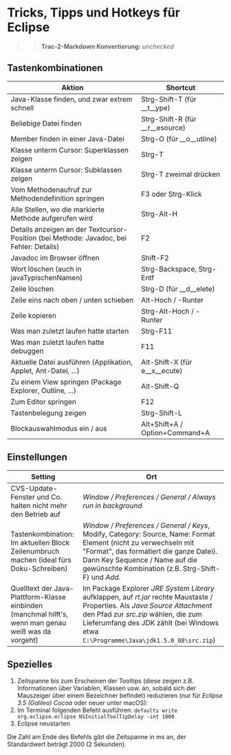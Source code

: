 # Tricks, Tipps und Hotkeys für Eclipse

>> **Trac-2-Markdown Konvertierung:** *unchecked*

## Tastenkombinationen

| Aktion | Shortcut |
|--------|----------|
| Java-Klasse finden, und zwar extrem schnell | Strg-Shift-T (für __t__ype) |
|Beliebige Datei finden|Strg-Shift-R (für __r__esource)
|Member finden in einer Java-Datei|Strg-O (für __o__utline)
|Klasse unterm Cursor: Superklassen zeigen|Strg-T
|Klasse unterm Cursor: Subklassen zeigen|Strg-T zweimal drücken
|Vom Methodenaufruf zur Methodendefinition springen|F3 oder Strg-Klick
|Alle Stellen, wo die markierte Methode aufgerufen wird|Strg-Alt-H
|Details anzeigen an der Textcursor-Position (bei Methode: Javadoc, bei Fehler: Details)|F2
|Javadoc im Browser öffnen|Shift-F2
|Wort löschen (auch in javaTypischenNamen)|Strg-Backspace, Strg-Entf
|Zeile löschen|Strg-D (für __d__elete)
|Zeile eins nach oben / unten schieben|Alt-Hoch / -Runter
|Zeile kopieren|Strg-Alt-Hoch / -Runter
|Was man zuletzt laufen hatte starten|Strg-F11
|Was man zuletzt laufen hatte debuggen|F11
|Aktuelle Datei ausführen (Applikation, Applet, Ant-Datei, ...)|Alt-Shift-X (für e__x__ecute)
|Zu einem View springen (Package Explorer, Outline, ...)|Alt-Shift-Q
|Zum Editor springen|F12
|Tastenbelegung zeigen|Strg-Shift-L
|Blockauswahlmodus ein / aus|Alt+Shift+A / Option+Command+A

## Einstellungen

| Setting | Ort |
|---------|-----|
|CVS-Update-Fenster und Co. halten nicht mehr den Betrieb auf|*Window / Preferences / General / Always run in background*
|Tastenkombination: Im aktuellen Block Zeilenumbruch machen (ideal fürs Doku-Schreiben)|*Window / Preferences / General / Keys*, Modify, Category: Source, Name: Format Element (nicht zu verwechseln mit "Format", das formatiert die ganze Datei). Dann Key Sequence / Name auf die gewünschte Kombination (z.B. Strg-Shift-F) und *Add*.
|Quelltext der Java-Plattform-Klasse einbinden (manchmal hilft's, wenn man genau weiß was da vorgeht)|Im Package Explorer *JRE System Library* aufklappen, auf *rt.jar* rechte Maustaste / Properties. Als *Java Source Attachment* den Pfad zur *src.zip* wählen, die zum Lieferumfang des JDK zählt (bei Windows etwa `C:\Programme\Java\jdk1.5.0_08\src.zip`)

## Spezielles

1. Zeitspanne bis zum Erscheinen der Tooltips (diese zeigen z.B. Informationen über Variablen, Klassen usw. an, sobald sich der Mauszeiger über einem Bezeichner befindet) reduzieren (nur für *Eclipse 3.5 (Galileo) Cocoa* oder neuer unter macOS):
1. Im Terminal folgenden Befehl ausführen: `defaults write org.eclipse.eclipse NSInitialToolTipDelay -int 1000`
1. Eclipse neustarten

Die Zahl am Ende des Befehls gibt die Zeitspanne in ms an, der Standardwert beträgt 2000 (2 Sekunden).
